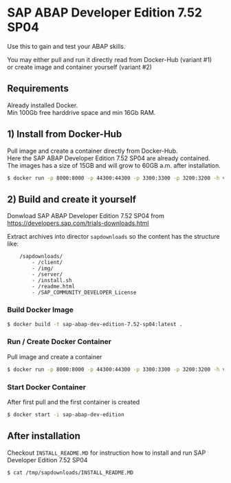 # SAP ABAP Developer Edition 7.52 SP04

Use this to gain and test your ABAP skills.  

You may either pull and run it directly read from Docker-Hub (variant #1)  
or create image and container yourself (variant #2)  

## Requirements

Already installed Docker.  
Min 100Gb free harddrive space and min 16Gb RAM.  


## 1) Install from Docker-Hub

Pull image and create a container directly from Docker-Hub.  
Here the SAP ABAP Developer Edition 7.52 SP04 are already contained.  
The images has a size of 15GB and will grow to 60GB a.m. after installation.

```bash
$ docker run -p 8000:8000 -p 44300:44300 -p 3300:3300 -p 3200:3200 -h vhcalnplci --name sap-abap-dev-edition -it yoraco/sap-dev-edition-7.52-sp04 /bin/bash
```

## 2) Build and create it yourself

Donwload SAP ABAP Developer Edition 7.52 SP04 from  
https://developers.sap.com/trials-downloads.html

Extract archives into director `sapdownloads` so the content has the structure like: 
```
    /sapdownloads/
        - /client/
        - /img/
        - /server/
        - /install.sh
        - /readme.html
        - /SAP_COMMUNITY_DEVELOPER_License
```

### Build Docker Image
```bash
$ docker build -t sap-abap-dev-edition-7.52-sp04:latest .
```

### Run / Create Docker Container

Pull image and create a container
```bash
$ docker run -p 8000:8000 -p 44300:44300 -p 3300:3300 -p 3200:3200 -h vhcalnplci --name sap-abap-dev-edition -it sap-abap-dev-edition-7.52-sp04:latest /bin/bash
```

### Start Docker Container
After first pull and the first container is created 

```bash
$ docker start -i sap-abap-dev-edition
```


## After installation 

Checkout `INSTALL_README.MD` for instruction how to install and run SAP Developer Edition 7.52 SP04

```bash
$ cat /tmp/sapdownloads/INSTALL_README.MD
```